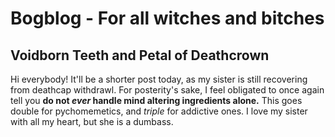 # Bogblog - For all witches and bitches
## Voidborn Teeth and Petal of Deathcrown
Hi everybody! It'll be a shorter post today, as my sister is still recovering from deathcap withdrawl. For posterity's sake, I feel obligated to once again tell you **do not *ever* handle mind altering ingredients alone.** This goes double for pychomemetics, and *triple* for addictive ones. I love my sister with all my heart,  but she is a dumbass.


